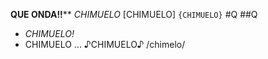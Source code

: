 ****QUE ONDA!!******
_CHIMUELO_
[CHIMUELO]
```{CHIMUELO}```
#Q
##Q
- *CHIMUELO!*
- CHIMUELO ...
♪CHIMUELO♪
/chimelo/ 
